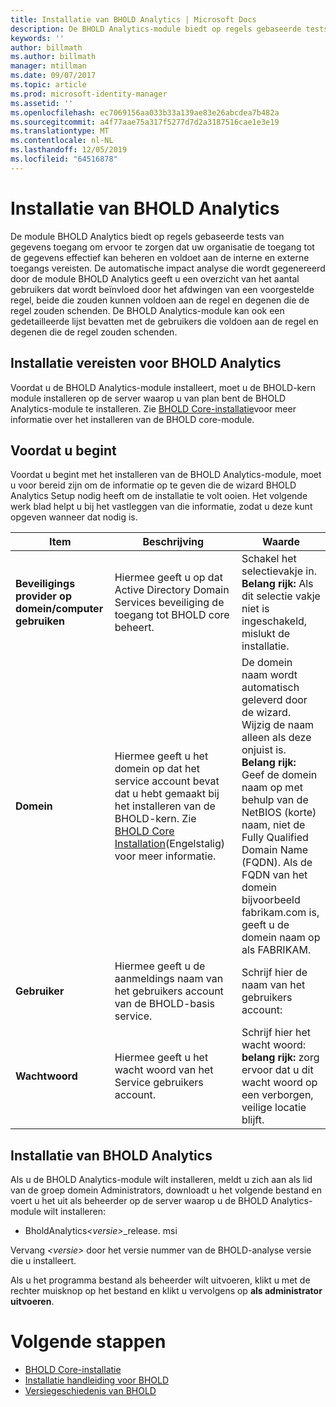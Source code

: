 ```yaml
---
title: Installatie van BHOLD Analytics | Microsoft Docs
description: De BHOLD Analytics-module biedt op regels gebaseerde tests van gegevens toegang
keywords: ''
author: billmath
ms.author: billmath
manager: mtillman
ms.date: 09/07/2017
ms.topic: article
ms.prod: microsoft-identity-manager
ms.assetid: ''
ms.openlocfilehash: ec7069156aa033b33a139ae83e26abcdea7b482a
ms.sourcegitcommit: a4f77aae75a317f5277d7d2a3187516cae1e3e19
ms.translationtype: MT
ms.contentlocale: nl-NL
ms.lasthandoff: 12/05/2019
ms.locfileid: "64516878"
---
```

# <a name="bhold-analytics-installation"></a>Installatie van BHOLD Analytics

De module BHOLD Analytics biedt op regels gebaseerde tests van gegevens toegang om ervoor te zorgen dat uw organisatie de toegang tot de gegevens effectief kan beheren en voldoet aan de interne en externe toegangs vereisten. De automatische impact analyse die wordt gegenereerd door de module BHOLD Analytics geeft u een overzicht van het aantal gebruikers dat wordt beïnvloed door het afdwingen van een voorgestelde regel, beide die zouden kunnen voldoen aan de regel en degenen die de regel zouden schenden. De BHOLD Analytics-module kan ook een gedetailleerde lijst bevatten met de gebruikers die voldoen aan de regel en degenen die de regel zouden schenden.

## <a name="bhold-analytics-installation-requirements"></a>Installatie vereisten voor BHOLD Analytics

Voordat u de BHOLD Analytics-module installeert, moet u de BHOLD-kern module installeren op de server waarop u van plan bent de BHOLD Analytics-module te installeren. Zie [BHOLD Core-installatie](https://technet.microsoft.com/library/jj134095(v=ws.10).aspx)voor meer informatie over het installeren van de BHOLD core-module.

## <a name="before-you-begin"></a>Voordat u begint

Voordat u begint met het installeren van de BHOLD Analytics-module, moet u voor bereid zijn om de informatie op te geven die de wizard BHOLD Analytics Setup nodig heeft om de installatie te volt ooien. Het volgende werk blad helpt u bij het vastleggen van die informatie, zodat u deze kunt opgeven wanneer dat nodig is.

| **Item**                                    | **Beschrijving**                                                                                                                                                                                                           | **Waarde**                                                                                                                                                                                                                                                                                                            |
|---------------------------------------------|---------------------------------------------------------------------------------------------------------------------------------------------------------------------------------------------------------------------------|----------------------------------------------------------------------------------------------------------------------------------------------------------------------------------------------------------------------------------------------------------------------------------------------------------------------|
| **Beveiligings provider op domein/computer gebruiken** | Hiermee geeft u op dat Active Directory Domain Services beveiliging de toegang tot BHOLD core beheert.                                                                                                                | Schakel het selectievakje in. **Belang rijk:** Als dit selectie vakje niet is ingeschakeld, mislukt de installatie.                                                                                                                                                                                                                   |
| **Domein**                                  | Hiermee geeft u het domein op dat het service account bevat dat u hebt gemaakt bij het installeren van de BHOLD-kern. Zie [BHOLD Core Installation](https://technet.microsoft.com/library/jj134095(v=ws.10).aspx)(Engelstalig) voor meer informatie. | De domein naam wordt automatisch geleverd door de wizard. Wijzig de naam alleen als deze onjuist is. **Belang rijk:** Geef de domein naam op met behulp van de NetBIOS (korte) naam, niet de Fully Qualified Domain Name (FQDN). Als de FQDN van het domein bijvoorbeeld fabrikam.com is, geeft u de domein naam op als FABRIKAM. |
| **Gebruiker**                                    | Hiermee geeft u de aanmeldings naam van het gebruikers account van de BHOLD-basis service.                                                                                                                                                          | Schrijf hier de naam van het gebruikers account:                                                                                                                                                                                                                                                                                    |
| **Wachtwoord**                                | Hiermee geeft u het wacht woord van het Service gebruikers account.                                                                                                                                                                       | Schrijf hier het wacht woord: **belang rijk:** zorg ervoor dat u dit wacht woord op een verborgen, veilige locatie blijft.                                                                                                                                                                                                                  |

## <a name="bhold-analytics-installation"></a>Installatie van BHOLD Analytics

Als u de BHOLD Analytics-module wilt installeren, meldt u zich aan als lid van de groep domein Administrators, downloadt u het volgende bestand en voert u het uit als beheerder op de server waarop u de BHOLD Analytics-module wilt installeren:

- BholdAnalytics<em>\<versie\></em>\_release. msi

Vervang *\<versie\>* door het versie nummer van de BHOLD-analyse versie die u installeert.

Als u het programma bestand als beheerder wilt uitvoeren, klikt u met de rechter muisknop op het bestand en klikt u vervolgens op **als administrator uitvoeren**.

# <a name="next-steps"></a>Volgende stappen

- [BHOLD Core-installatie](https://technet.microsoft.com/library/jj134095(v=ws.10).aspx)
- [Installatie handleiding voor BHOLD](bhold-installation-guide.md)
- [Versiegeschiedenis van BHOLD](../reference/version-bhold-history.md)
